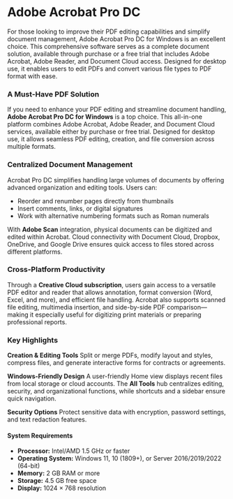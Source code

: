 # Adobe Acrobat Pro DC
For those looking to improve their PDF editing capabilities and simplify document management, Adobe Acrobat Pro DC for Windows is an excellent choice. This comprehensive software serves as a complete document solution, available through purchase or a free trial that includes Adobe Acrobat, Adobe Reader, and Document Cloud access. Designed for desktop use, it enables users to edit PDFs and convert various file types to PDF format with ease.

### A Must-Have PDF Solution

If you need to enhance your PDF editing and streamline document handling, **Adobe Acrobat Pro DC for Windows** is a top choice. This all-in-one platform combines Adobe Acrobat, Adobe Reader, and Document Cloud services, available either by purchase or free trial. Designed for desktop use, it allows seamless PDF editing, creation, and file conversion across multiple formats.

### Centralized Document Management

Acrobat Pro DC simplifies handling large volumes of documents by offering advanced organization and editing tools. Users can:

* Reorder and renumber pages directly from thumbnails
* Insert comments, links, or digital signatures
* Work with alternative numbering formats such as Roman numerals

With **Adobe Scan** integration, physical documents can be digitized and edited within Acrobat. Cloud connectivity with Document Cloud, Dropbox, OneDrive, and Google Drive ensures quick access to files stored across different platforms.


### Cross-Platform Productivity

Through a **Creative Cloud subscription**, users gain access to a versatile PDF editor and reader that allows annotation, format conversion (Word, Excel, and more), and efficient file handling. Acrobat also supports scanned file editing, multimedia insertion, and side-by-side PDF comparison—making it especially useful for digitizing print materials or preparing professional reports.


### Key Highlights

**Creation & Editing Tools**
Split or merge PDFs, modify layout and styles, compress files, and generate interactive forms for contracts or agreements.

**Windows-Friendly Design**
A user-friendly Home view displays recent files from local storage or cloud accounts. The **All Tools** hub centralizes editing, security, and organizational functions, while shortcuts and a sidebar ensure quick navigation.

**Security Options**
Protect sensitive data with encryption, password settings, and text redaction features.

#### System Requirements

* **Processor:** Intel/AMD 1.5 GHz or faster
* **Operating System:** Windows 11, 10 (1809+), or Server 2016/2019/2022 (64-bit)
* **Memory:** 2 GB RAM or more
* **Storage:** 4.5 GB free space
* **Display:** 1024 × 768 resolution

